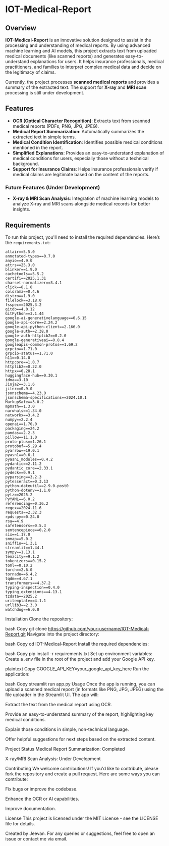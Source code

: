 # IOT-Medical-Report

## Overview
**IOT-Medical-Report** is an innovative solution designed to assist in the processing and understanding of medical reports. By using advanced machine learning and AI models, this project extracts text from uploaded medical documents (like scanned reports) and generates easy-to-understand explanations for users. It helps insurance professionals, medical practitioners, and families to interpret complex medical data and decide on the legitimacy of claims.

Currently, the project processes **scanned medical reports** and provides a summary of the extracted text. The support for **X-ray** and **MRI scan** processing is still under development.

## Features
- **OCR (Optical Character Recognition)**: Extracts text from scanned medical reports (PDFs, PNG, JPG, JPEG).
- **Medical Report Summarization**: Automatically summarizes the extracted text in simple terms.
- **Medical Condition Identification**: Identifies possible medical conditions mentioned in the report.
- **Simplified Explanations**: Provides an easy-to-understand explanation of medical conditions for users, especially those without a technical background.
- **Support for Insurance Claims**: Helps insurance professionals verify if medical claims are legitimate based on the content of the reports.

### Future Features (Under Development)
- **X-ray & MRI Scan Analysis**: Integration of machine learning models to analyze X-ray and MRI scans alongside medical records for better insights.

## Requirements

To run this project, you'll need to install the required dependencies. Here’s the `requirements.txt`:

```plaintext
altair==5.5.0
annotated-types==0.7.0
anyio==4.9.0
attrs==25.3.0
blinker==1.9.0
cachetools==5.5.2
certifi==2025.1.31
charset-normalizer==3.4.1
click==8.1.8
colorama==0.4.6
distro==1.9.0
filelock==3.18.0
fsspec==2025.3.2
gitdb==4.0.12
GitPython==3.1.44
google-ai-generativelanguage==0.6.15
google-api-core==2.24.2
google-api-python-client==2.166.0
google-auth==2.38.0
google-auth-httplib2==0.2.0
google-generativeai==0.8.4
googleapis-common-protos==1.69.2
grpcio==1.71.0
grpcio-status==1.71.0
h11==0.14.0
httpcore==1.0.7
httplib2==0.22.0
httpx==0.28.1
huggingface-hub==0.30.1
idna==3.10
Jinja2==3.1.6
jiter==0.9.0
jsonschema==4.23.0
jsonschema-specifications==2024.10.1
MarkupSafe==3.0.2
mpmath==1.3.0
narwhals==1.34.0
networkx==3.4.2
numpy==2.2.4
openai==1.70.0
packaging==24.2
pandas==2.2.3
pillow==11.1.0
proto-plus==1.26.1
protobuf==5.29.4
pyarrow==19.0.1
pyasn1==0.6.1
pyasn1_modules==0.4.2
pydantic==2.11.2
pydantic_core==2.33.1
pydeck==0.9.1
pyparsing==3.2.3
pytesseract==0.3.13
python-dateutil==2.9.0.post0
python-dotenv==1.1.0
pytz==2025.2
PyYAML==6.0.2
referencing==0.36.2
regex==2024.11.6
requests==2.32.3
rpds-py==0.24.0
rsa==4.9
safetensors==0.5.3
sentencepiece==0.2.0
six==1.17.0
smmap==5.0.2
sniffio==1.3.1
streamlit==1.44.1
sympy==1.13.1
tenacity==9.1.2
tokenizers==0.15.2
toml==0.10.2
torch==2.6.0
tornado==6.4.2
tqdm==4.67.1
transformers==4.37.2
typing-inspection==0.4.0
typing_extensions==4.13.1
tzdata==2025.2
uritemplate==4.1.1
urllib3==2.3.0
watchdog==6.0.0
```
Installation
Clone the repository:

bash
Copy
git clone https://github.com/your-username/IOT-Medical-Report.git
Navigate into the project directory:

bash
Copy
cd IOT-Medical-Report
Install the required dependencies:

bash
Copy
pip install -r requirements.txt
Set up environment variables: Create a .env file in the root of the project and add your Google API key.

plaintext
Copy
GOOGLE_API_KEY=your_google_api_key_here
Run the application:

bash
Copy
streamlit run app.py
Usage
Once the app is running, you can upload a scanned medical report (in formats like PNG, JPG, JPEG) using the file uploader in the Streamlit UI. The app will:

Extract the text from the medical report using OCR.

Provide an easy-to-understand summary of the report, highlighting key medical conditions.

Explain those conditions in simple, non-technical language.

Offer helpful suggestions for next steps based on the extracted content.

Project Status
Medical Report Summarization: Completed

X-ray/MRI Scan Analysis: Under Development

Contributing
We welcome contributions! If you'd like to contribute, please fork the repository and create a pull request. Here are some ways you can contribute:

Fix bugs or improve the codebase.

Enhance the OCR or AI capabilities.

Improve documentation.

License
This project is licensed under the MIT License - see the LICENSE file for details.

Created by Jeevan.
For any queries or suggestions, feel free to open an issue or contact me via email.
